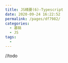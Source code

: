 ```yaml
---
title: JS精要(6)-Typescript
date: 2020-09-24 16:22:52
permalink: /pages/df7982/
categories: 
  - 基础
  - JS
tags: 
  - 
---
```

//todo